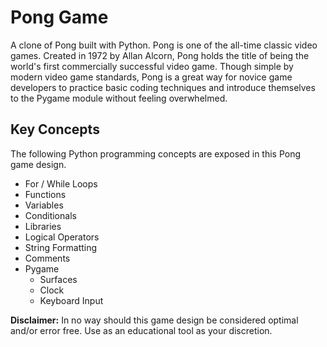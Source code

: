 # Pong Game
A clone of Pong built with Python. Pong is one of the all-time classic video games. Created in 1972 by Allan Alcorn, Pong holds the title of being the world's first commercially successful video game. Though simple by modern video game standards, Pong is a great way for novice game developers to practice basic coding techniques and introduce themselves to the Pygame module without feeling overwhelmed.

## Key Concepts
The following Python programming concepts are exposed in this Pong game design.
- For / While Loops
- Functions
- Variables
- Conditionals
- Libraries
- Logical Operators
- String Formatting
- Comments
- Pygame
  - Surfaces
  - Clock
  - Keyboard Input 

**Disclaimer:** In no way should this game design be considered optimal and/or error free. Use as an educational tool as your discretion.